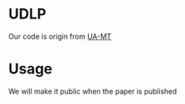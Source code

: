 # UDLP
Our code is origin from [UA-MT]([https://github.com/xgqfrms/DataStructure/wiki](https://github.com/yulequan/UA-MT)https://github.com/yulequan/UA-MT)
# Usage
We will make it public when the paper is published
